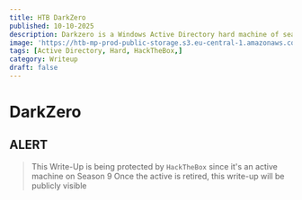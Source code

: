 ```yaml
---
title: HTB DarkZero
published: 10-10-2025
description: Darkzero is a Windows Active Directory hard machine of season 9, we will learn MSSQL | 2025 CVE | Persistence | Cross-Forest Abuse | Pivoting | Unconstrained Delegation abuse | DCSync...
image: 'https://htb-mp-prod-public-storage.s3.eu-central-1.amazonaws.com/avatars/78acdd0d87ed629f6cd2dc378bdcddac.png'
tags: [Active Directory, Hard, HackTheBox,]
category: Writeup
draft: false
---
```


# DarkZero

## ALERT

> This Write-Up is being protected by `HackTheBox` since it's an active machine on Season 9
> Once the active is retired, this write-up will be publicly visible
